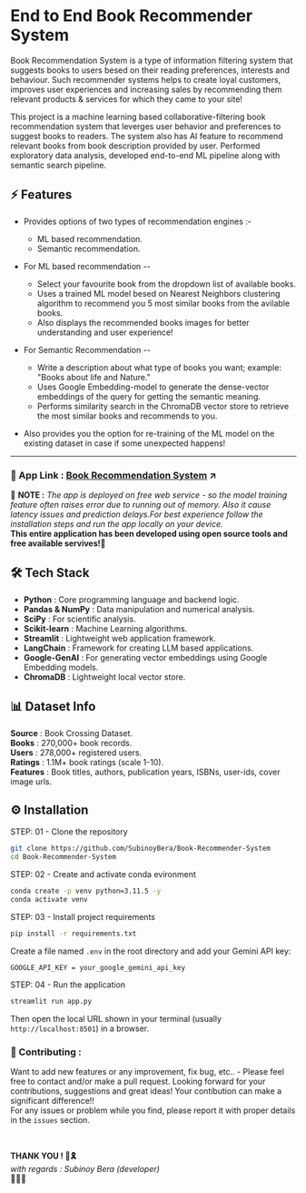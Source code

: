 # End to End Book Recommender System

Book Recommendation System is a type of information filtering system that suggests books to users besed on their reading preferences, interests and behaviour. Such recommender systems helps to create loyal customers, improves user experiences and increasing sales by recommending them relevant products & services for which they came to your site!

This project is a machine learning based collaborative-filtering book recommendation system that leverges user behavior and preferences to suggest books to readers. The system also has AI feature to recommend relevant books from book description provided by user. Performed exploratory data analysis, developed end-to-end ML pipeline along with semantic search pipeline.


## ⚡ Features
- Provides options of two types of recommendation engines :-
  * ML based recommendation.
  * Semantic recommendation.

- For ML based recommendation --
  * Select your favourite book from the dropdown list of available books.
  * Uses a trained ML model besed on Nearest Neighbors clustering algorithm to recommend you 5 most similar books from the avilable books.
  * Also displays the recommended books images for better understanding and user experience!

- For Semantic Recommendation --
  * Write a description about what type of books you want; example: "Books about life and Nature."
  * Uses Google Embedding-model to generate the dense-vector embeddings of the query for getting the semantic meaning.
  * Performs similarity search in the ChromaDB vector store to retrieve the most similar books and recommends to you.

- Also provides you the option for re-training of the ML model on the existing dataset in case if some unexpected happens!
<hr>

### 🔗 App Link : <a href="https://book-recommendation-system-634y.onrender.com">Book Recommendation System</a> ↗️
📍 **NOTE :** <i>The app is deployed on free web service - so the model training feature often raises error due to running out of memory. Also it cause latency issues and prediction delays.For best experience follow the installation steps and run the app locally on your device.</i><br>
 <b>This entire application has been developed using open source tools and free available servives!</b>🙏


## 🛠️ Tech Stack
<ul>
    <li><b>Python</b> : Core programming language and backend logic.</li>
    <li><b>Pandas & NumPy</b> : Data manipulation and numerical analysis.</li>
    <li><b>SciPy</b> : For scientific analysis.</li>
    <li><b>Scikit-learn</b> : Machine Learning algorithms.</li>
    <li><b>Streamlit</b> : Lightweight web application framework.</li>
    <li><b>LangChain</b> : Framework for creating LLM based applications.</li>
    <li><b>Google-GenAI</b> : For generating vector embeddings using Google Embedding models.</li>
    <li><b>ChromaDB</b> : Lightweight local vector store.</li>
</ul>


## 📊 Dataset Info
<b>Source</b> : Book Crossing Dataset.<br>
<b>Books</b> : 270,000+ book records.<br>
<b>Users</b> : 278,000+ registered users.<br>
<b>Ratings</b> : 1.1M+ book ratings (scale 1-10).<br>
<b>Features</b> : Book titles, authors, publication years, ISBNs, user-ids, cover image urls.
<br>


## ⚙️ Installation 

STEP: 01 - Clone the repository

```bash
git clone https://github.com/SubinoyBera/Book-Recommender-System
cd Book-Recommender-System
```

STEP: 02 - Create and activate conda evironment

```bash
conda create -p venv python=3.11.5 -y
conda activate venv
```

STEP: 03 - Install project requirements

```bash
pip install -r requirements.txt
```

Create a file named `.env` in the root directory and add your Gemini API key:

```env
GOOGLE_API_KEY = your_google_gemini_api_key
```

STEP: 04 - Run the application

```bash
streamlit run app.py
```
Then open the local URL shown in your terminal (usually `http://localhost:8501`) in a browser.
<br>

### 📌 Contributing :
Want to add new features or any improvement, fix bug, etc.. - Please feel free to contact and/or make a pull request. Looking forward for your contributions, suggestions and great ideas! Your contibution can make a significant difference!!<br>
For any issues or problem while you find, please report it with proper details in the `issues` section.

<br>

<b>THANK YOU ! 🙏🎗️ </b>
<br>
*with regards : Subinoy Bera (developer)* <br>
🧡🤍💚

